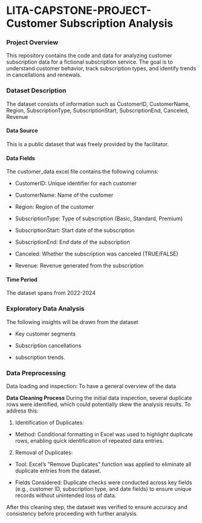 # LITA-CAPSTONE-PROJECT-Customer Subscription Analysis

### Project Overview

This repository contains the code and data for analyzing customer subscription data for a fictional subscription service. The goal is to understand customer behavior, track subscription types, and identify trends in cancellations and renewals.

### Dataset Description

The dataset consists of information such as CustomerID, CustomerName, Region, SubscriptionType, SubscriptionStart, SubscriptionEnd, Canceled, Revenue

#### Data Source
This is a public dataset that was freely provided by the facilitator.

#### Data Fields

The customer_data excel file contains the following columns:

- CustomerID: Unique identifier for each customer

- CustomerName: Name of the customer

- Region: Region of the customer

- SubscriptionType: Type of subscription (Basic, Standard, Premium)

- SubscriptionStart: Start date of the subscription

- SubscriptionEnd: End date of the subscription

- Canceled: Whether the subscription was canceled (TRUE/FALSE)

- Revenue: Revenue generated from the subscription

#### Time Period
The dataset spans from 2022-2024

### Exploratory Data Analysis 

The following insights will be drawn from the dataset

- Key customer segments
  
- Subscription cancellations

- subscription trends.

### Data Preprocessing
Data loading and inspection: To have a general overview of the data

**Data Cleaning Process**
During the initial data inspection, several duplicate rows were identified, which could potentially skew the analysis results. To address this:

1. Identification of Duplicates:
   
- Method: Conditional formatting in Excel was used to highlight duplicate rows, enabling quick identification of repeated data entries.
  
2. Removal of Duplicates:
   
- Tool: Excel’s "Remove Duplicates" function was applied to eliminate all duplicate entries from the dataset.
  
- Fields Considered: Duplicate checks were conducted across key fields (e.g., customer ID, subscription type, and date fields) to ensure unique records without unintended loss of data.
  
After this cleaning step, the dataset was verified to ensure accuracy and consistency before proceeding with further analysis.



